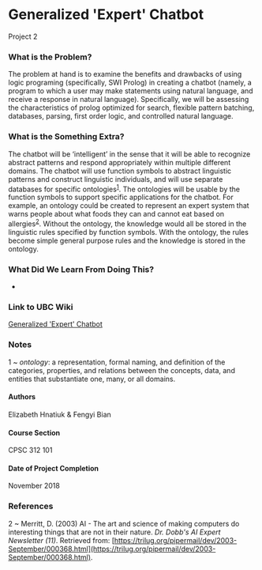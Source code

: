 # Generalized 'Expert' Chatbot
Project 2 

### What is the Problem?
The problem at hand is to examine the benefits and drawbacks of using logic programing (specifically, SWI Prolog) in creating a chatbot (namely, a program to which a user may make statements using natural language, and receive a response in natural language). Specifically,  we will be assessing the characteristics of prolog optimized for search, flexible pattern batching, databases, parsing, first order logic, and controlled natural language.

### What is the Something Extra?
The chatbot will be ‘intelligent’ in the sense that it will be able to recognize abstract patterns and respond appropriately within multiple different domains. The chatbot will use function symbols to abstract linguistic patterns and construct linguistic individuals, and will use separate databases for specific ontologies<sup>[1](#Notes)</sup>. The ontologies will be usable by the function symbols to support specific applications for the chatbot. For example, an ontology could be created to represent an expert system that warns people about what foods they can and cannot eat based on allergies<sup>[2](#References)</sup>.  Without the ontology, the knowledge would all be stored in the linguistic rules specified by function symbols. With the ontology, the rules become simple general purpose rules and the knowledge is stored in the ontology.

### What Did We Learn From Doing This?
-

### Link to UBC Wiki
[Generalized 'Expert' Chatbot](https://wiki.ubc.ca/Generalized_%27Expert%27_Chatbot_CPSC312)

### Notes
1 ~ *ontology*:  a representation, formal naming, and definition of the categories, properties, and relations between the concepts, data, and entities that substantiate one, many, or all domains.

#### Authors
Elizabeth Hnatiuk & Fengyi Bian

#### Course Section
CPSC 312 101

#### Date of Project Completion
November 2018

### References
2 ~ Merritt, D. (2003) AI - The art and science of making computers do interesting things that are not in their nature. *Dr. Dobb's AI Expert Newsletter (11)*. Retrieved from: [https://trilug.org/pipermail/dev/2003-September/000368.html](https://trilug.org/pipermail/dev/2003-September/000368.html).
